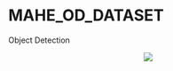 # MAHE_OD_DATASET
Object Detection 
<p align="center">
   <img src="https://github.com/VidyaKamath1089/HUMAN-FOLLOWER-ON-RASPBERRY-PI/blob/main/" >
</p>
